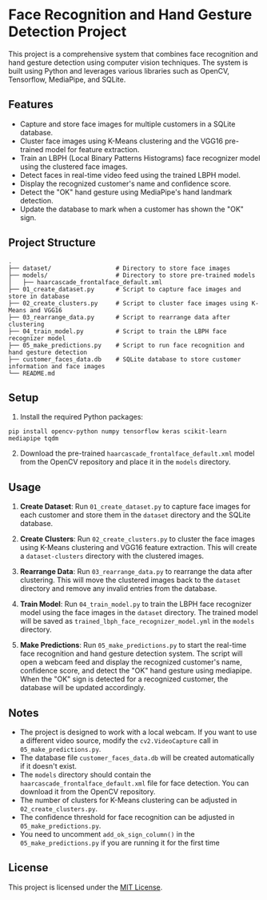 # Face Recognition and Hand Gesture Detection Project

This project is a comprehensive system that combines face recognition and hand gesture detection using computer vision techniques. The system is built using Python and leverages various libraries such as OpenCV, Tensorflow, MediaPipe, and SQLite.

## Features

- Capture and store face images for multiple customers in a SQLite database.
- Cluster face images using K-Means clustering and the VGG16 pre-trained model for feature extraction.
- Train an LBPH (Local Binary Patterns Histograms) face recognizer model using the clustered face images.
- Detect faces in real-time video feed using the trained LBPH model.
- Display the recognized customer's name and confidence score.
- Detect the "OK" hand gesture using MediaPipe's hand landmark detection.
- Update the database to mark when a customer has shown the "OK" sign.

## Project Structure

```
.
├── dataset/                  # Directory to store face images
├── models/                   # Directory to store pre-trained models
│   ├── haarcascade_frontalface_default.xml
├── 01_create_dataset.py      # Script to capture face images and store in database
├── 02_create_clusters.py     # Script to cluster face images using K-Means and VGG16
├── 03_rearrange_data.py      # Script to rearrange data after clustering
├── 04_train_model.py         # Script to train the LBPH face recognizer model
├── 05_make_predictions.py    # Script to run face recognition and hand gesture detection
├── customer_faces_data.db    # SQLite database to store customer information and face images
└── README.md
```

## Setup

1. Install the required Python packages:

```
pip install opencv-python numpy tensorflow keras scikit-learn mediapipe tqdm
```

2. Download the pre-trained `haarcascade_frontalface_default.xml` model from the OpenCV repository and place it in the `models` directory.

## Usage

1. **Create Dataset**: Run `01_create_dataset.py` to capture face images for each customer and store them in the `dataset` directory and the SQLite database.

2. **Create Clusters**: Run `02_create_clusters.py` to cluster the face images using K-Means clustering and VGG16 feature extraction. This will create a `dataset-clusters` directory with the clustered images.

3. **Rearrange Data**: Run `03_rearrange_data.py` to rearrange the data after clustering. This will move the clustered images back to the `dataset` directory and remove any invalid entries from the database.

4. **Train Model**: Run `04_train_model.py` to train the LBPH face recognizer model using the face images in the `dataset` directory. The trained model will be saved as `trained_lbph_face_recognizer_model.yml` in the `models` directory.

5. **Make Predictions**: Run `05_make_predictions.py` to start the real-time face recognition and hand gesture detection system. The script will open a webcam feed and display the recognized customer's name, confidence score, and detect the "OK" hand gesture using mediapipe. When the "OK" sign is detected for a recognized customer, the database will be updated accordingly.

## Notes

- The project is designed to work with a local webcam. If you want to use a different video source, modify the `cv2.VideoCapture` call in `05_make_predictions.py`.
- The database file `customer_faces_data.db` will be created automatically if it doesn't exist.
- The `models` directory should contain the `haarcascade_frontalface_default.xml` file for face detection. You can download it from the OpenCV repository.
- The number of clusters for K-Means clustering can be adjusted in `02_create_clusters.py`.
- The confidence threshold for face recognition can be adjusted in `05_make_predictions.py`.
- You need to uncomment `add_ok_sign_column()` in the `05_make_predictions.py` if you are running it for the first time

## License

This project is licensed under the [MIT License](LICENSE).